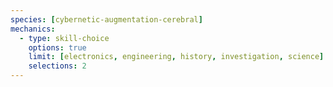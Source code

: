 ```yaml
---
species: [cybernetic-augmentation-cerebral]
mechanics:
  - type: skill-choice
    options: true
    limit: [electronics, engineering, history, investigation, science]
    selections: 2
---
```


